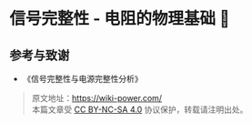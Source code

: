 # 信号完整性 - 电阻的物理基础 🚧

## 参考与致谢

- 《信号完整性与电源完整性分析》

> 原文地址：<https://wiki-power.com/>  
> 本篇文章受 [CC BY-NC-SA 4.0](https://creativecommons.org/licenses/by/4.0/deed.zh) 协议保护，转载请注明出处。
